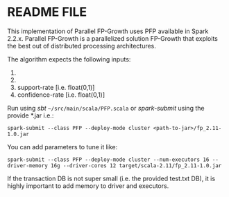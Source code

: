 # README FILE

This implementation of Parallel FP-Growth uses PFP available in Spark 2.2.x.
Parallel FP-Growth is a parallelized solution FP-Growth that exploits the best out of distributed processing architectures.

The algorithm expects the following inputs:
1) <path-to-training-dataset>
2) <path-to-test-dataset>
3) support-rate [i.e. float(0,1)]
4) confidence-rate [i.e. float(0,1)]


Run using *sbt* ```~/src/main/scala/PFP.scala``` or *spark-submit* using the provide \*.jar i.e.:
```
spark-submit --class PFP --deploy-mode cluster <path-to-jar>/fp_2.11-1.0.jar
```

You can add parameters to tune it like:
```
spark-submit --class PFP --deploy-mode cluster --num-executors 16 --driver-memory 16g --driver-cores 12 target/scala-2.11/fp_2.11-1.0.jar
```

If the transaction DB is not super small (i.e. the provided test.txt DB), it is highly important to add memory to driver and executors.

